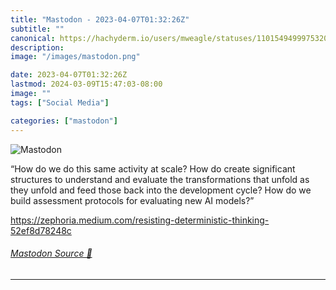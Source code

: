 ```yaml
---
title: "Mastodon - 2023-04-07T01:32:26Z"
subtitle: ""
canonical: https://hachyderm.io/users/mweagle/statuses/110154949997532005
description:
image: "/images/mastodon.png"

date: 2023-04-07T01:32:26Z
lastmod: 2024-03-09T15:47:03-08:00
image: ""
tags: ["Social Media"]

categories: ["mastodon"]
---
```

![Mastodon](/images/mastodon.png)

<p>“How do we do this same activity at scale? How do create significant structures to understand and evaluate the transformations that unfold as they unfold and feed those back into the development cycle? How do we build assessment protocols for evaluating new AI models?”</p><p><a href="https://zephoria.medium.com/resisting-deterministic-thinking-52ef8d78248c" target="_blank" rel="nofollow noopener noreferrer" translate="no"><span class="invisible">https://</span><span class="ellipsis">zephoria.medium.com/resisting-</span><span class="invisible">deterministic-thinking-52ef8d78248c</span></a></p>


###### [Mastodon Source 🐘](https://hachyderm.io/@mweagle/110154949997532005)

___

